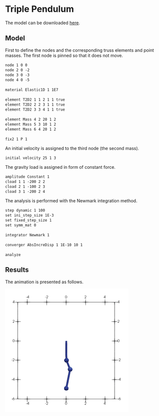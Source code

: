 # Triple Pendulum

The model can be downloaded [here](triple-pendulum.supan).

## Model

First to define the nodes and the corresponding truss elements and point masses. The first node is pinned so that it
does not move.

```
node 1 0 0
node 2 0 -2
node 3 0 -3
node 4 0 -5

material Elastic1D 1 1E7

element T2D2 1 1 2 1 1 true
element T2D2 2 2 3 1 1 true
element T2D2 3 3 4 1 1 true

element Mass 4 2 20 1 2
element Mass 5 3 10 1 2
element Mass 6 4 20 1 2

fix2 1 P 1
```

An initial velocity is assigned to the third node (the second mass).

```
initial velocity 25 1 3
```

The gravity load is assigned in form of constant force.

```
amplitude Constant 1
cload 1 1 -200 2 2
cload 2 1 -100 2 3
cload 3 1 -200 2 4
```

The analysis is performed with the Newmark integration method.

```
step dynamic 1 100
set ini_step_size 1E-3
set fixed_step_size 1
set symm_mat 0

integrator Newmark 1

converger AbsIncreDisp 1 1E-10 10 1

analyze
```

## Results

The animation is presented as follows.

![animation](triple-pendulum.gif)